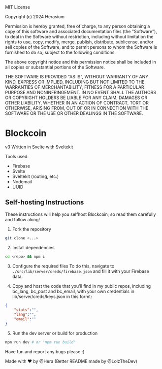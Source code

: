 MIT License

Copyright (c) 2024 Herasium

Permission is hereby granted, free of charge, to any person obtaining a copy
of this software and associated documentation files (the "Software"), to deal
in the Software without restriction, including without limitation the rights
to use, copy, modify, merge, publish, distribute, sublicense, and/or sell
copies of the Software, and to permit persons to whom the Software is
furnished to do so, subject to the following conditions:

The above copyright notice and this permission notice shall be included in all
copies or substantial portions of the Software.

THE SOFTWARE IS PROVIDED "AS IS", WITHOUT WARRANTY OF ANY KIND, EXPRESS OR
IMPLIED, INCLUDING BUT NOT LIMITED TO THE WARRANTIES OF MERCHANTABILITY,
FITNESS FOR A PARTICULAR PURPOSE AND NONINFRINGEMENT. IN NO EVENT SHALL THE
AUTHORS OR COPYRIGHT HOLDERS BE LIABLE FOR ANY CLAIM, DAMAGES OR OTHER
LIABILITY, WHETHER IN AN ACTION OF CONTRACT, TORT OR OTHERWISE, ARISING FROM,
OUT OF OR IN CONNECTION WITH THE SOFTWARE OR THE USE OR OTHER DEALINGS IN THE
SOFTWARE.

# Blockcoin

v3 Written in Svelte with Sveltekit

Tools used:
- Firebase
- Svelte
- Sveltekit (routing, etc.)
- Nodemail
- UUID

## Self-hosting Instructions

These instructions will help you selfhost Blockcoin, so read them carefully and follow along!

1. Fork the repository
```sh
git clone <...>
```

2. Install dependencies
```sh
cd <repo> && npm i
```

3. Configure the required files
   To do this, navigate to `./src/lib/server/creds/firebase.json` and fill it with your Firebase data.

4. Copy and host the code that you'll find in my public repos, including bc_lang, bc_post and bc_email, with your own credentials in lib/server/creds/keys.json in this formt: 
```json
{
    "stats":"",
    "lang":"",
    "email":""
} 

```

5. Run the dev server or build for production
```sh
npm run dev # or "npm run build"
```

Have fun and report any bugs please :)

Made with ❤️ by @Hera
(Better README made by @LolzTheDev)

